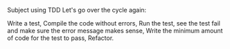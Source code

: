 Subject using TDD
Let's go over the cycle again:

Write a test,
Compile the code without errors,
Run the test, see the test fail and make sure the error message makes sense,
Write the minimum amount of code for the test to pass,
Refactor.
